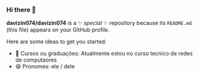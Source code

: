 ### Hi there 👋


**davizin074/davizin074** is a ✨ _special_ ✨ repository because its `README.md` (this file) appears on your GitHub profile.

Here are some ideas to get you started:


- 🌱 Cursos ou graduações: Atualmente estou no curso tecnico de redes de computaores
- 😄 Pronomes: ele / dele


